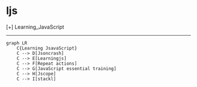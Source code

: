 # ljs
[+] Learning_JavaScript

___

```mermaid
graph LR
    C{Learning JsavaScript}
    C --> D[Jsoncrash]
    C --> E[Learningjs]
    C --> F[Repeat actions]
    C --> G[JavaScript essential training]
    C --> H[Jscope]
    C --> I[stackl]
```